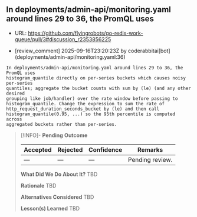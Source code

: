 ## In deployments/admin-api/monitoring.yaml around lines 29 to 36, the PromQL uses

- URL: https://github.com/flyingrobots/go-redis-work-queue/pull/3#discussion_r2353856225

- [review_comment] 2025-09-16T23:20:23Z by coderabbitai[bot] (deployments/admin-api/monitoring.yaml:36)

```text
In deployments/admin-api/monitoring.yaml around lines 29 to 36, the PromQL uses
histogram_quantile directly on per-series buckets which causes noisy per-series
quantiles; aggregate the bucket counts with sum by (le) (and any other desired
grouping like job/handler) over the rate window before passing to
histogram_quantile. Change the expression to sum the rate of
http_request_duration_seconds_bucket by (le) and then call
histogram_quantile(0.95, ...) so the 95th percentile is computed across
aggregated buckets rather than per-series.
```

> [!INFO]- **Pending**
> **Outcome**
> 
> | Accepted | Rejected | Confidence | Remarks |
> |----------|----------|------------|---------|
> | — | — | — | Pending review. |
>
> **What Did We Do About It?**
> TBD
>
> **Rationale**
> TBD
>
> **Alternatives Considered**
> TBD
>
> **Lesson(s) Learned**
> TBD
